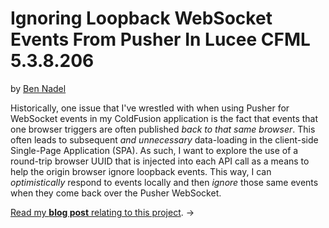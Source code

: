 
# Ignoring Loopback WebSocket Events From Pusher In Lucee CFML 5.3.8.206

by [Ben Nadel][bennadel]

Historically, one issue that I've wrestled with when using Pusher for WebSocket events in my ColdFusion application is the fact that events that one browser triggers are often published _back to that same browser_. This often leads to subsequent _and unnecessary_ data-loading in the client-side Single-Page Application (SPA). As such, I want to explore the use of a round-trip browser UUID that is injected into each API call as a means to help the origin browser ignore loopback events. This way, I can _optimistically_ respond to events locally and then _ignore_ those same events when they come back over the Pusher WebSocket.

[Read my **blog post** relating to this project][blog-4209]. &rarr;


[bennadel]: https://www.bennadel.com/

[blog-4209]: https://www.bennadel.com/blog/4209-ignoring-loopback-websocket-events-from-pusher-in-lucee-cfml-5-3-8-206.htm
